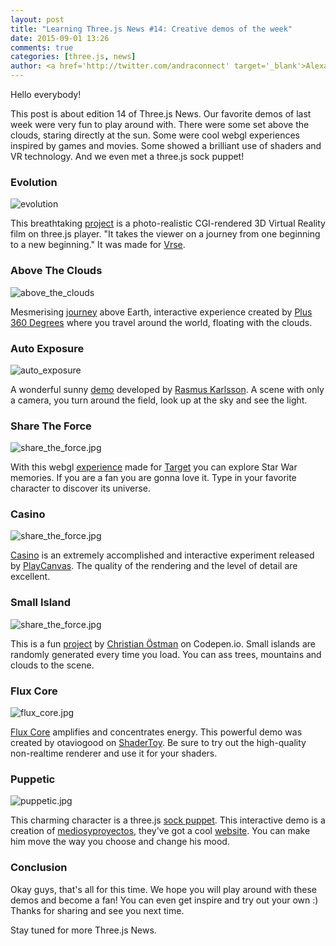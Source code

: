 ```yaml
---
layout: post
title: "Learning Three.js News #14: Creative demos of the week"
date: 2015-09-01 13:26
comments: true
categories: [three.js, news]
author: <a href='http://twitter.com/andraconnect' target='_blank'>Alexandra Etienne</a> and <a href='http://twitter.com/jerome_etienne' target='_blank'>Jerome Etienne</a>
---
```



Hello everybody!

This post is about edition 14 of Three.js News. Our favorite demos of last week were very fun to play around with. There were some set above the clouds, staring directly at the sun. Some were cool webgl experiences inspired by games and movies. Some showed a brilliant use of shaders and VR technology. And we even met a three.js sock puppet! 

### Evolution 
![evolution](/data/2015-09-01-learning-three-dot-js-news-number-14-creative-demos-of-the-week/screenshots/evolution.jpg)

This breathtaking [project](http://vrse.com/watch/?id=6) is a photo-realistic CGI-rendered 3D Virtual Reality film on three.js player. "It takes the viewer on a journey from one beginning to a new beginning." It was made for [Vrse](https://twitter.com/vrse). 


<!-- more -->

### Above The Clouds
![above_the_clouds](/data/2015-09-01-learning-three-dot-js-news-number-14-creative-demos-of-the-week/screenshots/above_the_clouds.jpg)


Mesmerising [journey](http://earth.plus360degrees.com/) above Earth, interactive experience created by [Plus 360 Degrees](https://twitter.com/plus360degrees) where you travel around the world, floating with the clouds. 

### Auto Exposure
![auto_exposure](/data/2015-09-01-learning-three-dot-js-news-number-14-creative-demos-of-the-week/screenshots/auto_exposure.jpg)

A wonderful sunny [demo](https://c1.goote.ch/3e24b2dd50cf43069a1215f124520630.scene/) developed by [Rasmus Karlsson](https://twitter.com/RasmusCoder). A scene with only a camera, you turn around the field, look up at the sky and see the light. 

### Share The Force
![share_the_force.jpg](/data/2015-09-01-learning-three-dot-js-news-number-14-creative-demos-of-the-week/screenshots/share_the_force.jpg)

With this webgl [experience](https://sharetheforce.target.com/) made for [Target](https://twitter.com/Target) you can explore Star War memories. If you are a fan you are gonna love it. Type in your favorite character to discover its universe. 

### Casino 
![share_the_force.jpg](/data/2015-09-01-learning-three-dot-js-news-number-14-creative-demos-of-the-week/screenshots/share_the_force.jpg)

[Casino](http://playcanv.as/p/LpmXGUe6?overlay=false&scrolling=true) is an extremely accomplished and interactive experiment released by [PlayCanvas](https://twitter.com/playcanvas). The quality of the rendering and the level of detail are excellent. 

### Small Island 
![share_the_force.jpg](/data/2015-09-01-learning-three-dot-js-news-number-14-creative-demos-of-the-week/screenshots/share_the_force.jpg)


This is a fun [project](http://codepen.io/chribbe/full/19f4a710bd771da41bcc79b814341b8d) by [Christian Östman](https://twitter.com/chribbe1) on Codepen.io. Small islands are randomly generated every time you load. You can ass trees, mountains and clouds to the scene. 

### Flux Core
![flux_core.jpg](/data/2015-09-01-learning-three-dot-js-news-number-14-creative-demos-of-the-week/screenshots/flux_core.jpg)

[Flux Core](https://www.shadertoy.com/view/ltlSWf) amplifies and concentrates energy. This powerful demo was created by otaviogood on [ShaderToy](https://twitter.com/shadertoy). Be sure to try out the high-quality non-realtime renderer and use it for your shaders. 

### Puppetic
![puppetic.jpg](/data/2015-09-01-learning-three-dot-js-news-number-14-creative-demos-of-the-week/screenshots/puppetic.jpg)

This charming character is a three.js [sock puppet](http://www.mediosyproyectos.com/puppetic/). This interactive demo is a creation of [mediosyproyectos](https://twitter.com/wearemyp), they've got a cool [website](http://www.mediosyproyectos.com/). You can make him move the way you choose and change his mood. 

### Conclusion
Okay guys, that's all for this time. We hope you will play around with these demos and become a fan! You can even get inspire and try out your own :) Thanks for sharing and see you next time. 

Stay tuned for more Three.js News. 
